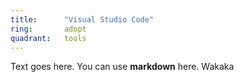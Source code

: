 ```yaml
---
title:      "Visual Studio Code"
ring:       adopt
quadrant:   tools
---
```


Text goes here. You can use **markdown** here. Wakaka